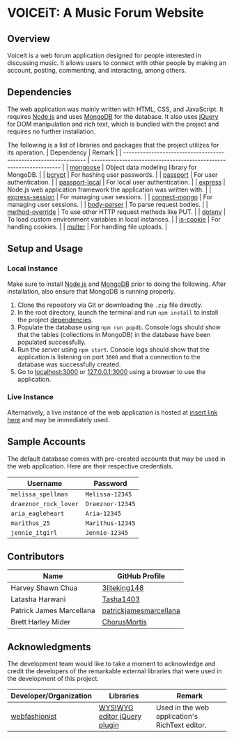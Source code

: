 # VOICEiT: A Music Forum Website

## Overview

VoiceIt is a web forum application designed for people interested in discussing music. It allows users to connect with other people by making an account, posting, commenting, and interacting, among others.

## Dependencies

The web application was mainly written with HTML, CSS, and JavaScript. It requires [Node.js](https://nodejs.org) and uses [MongoDB](https://www.mongodb.com/) for the database. It also uses [jQuery](https://jquery.com) for DOM manipulation and rich text, which is bundled with the project and requires no further installation.

The following is a list of libraries and packages that the project utilizes for its operation.
| Dependency                                                       | Remark                                                              |
| ---------------------------------------------------------------- | ------------------------------------------------------------------- |
| [mongoose](https://www.npmjs.com/package/mongoose)               | Object data modeling library for MongoDB.                           |
| [bcrypt](https://www.npmjs.com/package/bcrypt)                   | For hashing user passwords.                                         |
| [passport](https://www.npmjs.com/package/passport)               | For user authentication.                                            |
| [passport-local](https://www.npmjs.com/package/passport-local)   | For local user authentication.                                      |
| [express](https://www.npmjs.com/package/express)                 | Node.js web application framework the application was written with. |
| [express-session](https://www.npmjs.com/package/express-session) | For managing user sessions.                                         |
| [connect-mongo](https://www.npmjs.com/package/connect-mongo)     | For managing user sessions.                                         |
| [body-parser](https://www.npmjs.com/package/body-parser)         | To parse request bodies.                                            |
| [method-override](https://www.npmjs.com/package/method-override) | To use other HTTP request methods like PUT.                         |
| [dotenv](https://www.npmjs.com/package/dotenv)                   | To load custom environment variables in local instances.            |
| [js-cookie](https://www.npmjs.com/package/js-cookie)             | For handling cookies.                                               |
| [multer](https://www.npmjs.com/package/multer)                   | For handling file uploads.                                          |

## Setup and Usage

### Local Instance

Make sure to install [Node.js](https://nodejs.org) and [MongoDB](https://www.mongodb.com/) prior to doing the following. After installation, also ensure that MongoDB is running properly.

1. Clone the repository via Git or downloading the `.zip` file directly.
2. In the root directory, launch the terminal and run `npm install` to install the project [dependencies](#dependencies).
3. Populate the database using `npm run popdb`. Console logs should show that the tables (collections in MongoDB) in the database have been populated successfully.
4. Run the server using `npm start`. Console logs should show that the application is listening on port `3000` and that a connection to the database was successfully created.
5. Go to [localhost:3000](http://localhost:3000) or [127.0.0.1:3000](http://127.0.0.1:3000) using a browser to use the application.

### Live Instance

Alternatively, a live instance of the web application is hosted at [insert link here](about:blank) and may be immediately used.

## Sample Accounts

The default database comes with pre-created accounts that may be used in the web application. Here are their respective credentials.

| Username              | Password         |
| --------------------- | ---------------- |
| `melissa_spellman`    | `Melissa-12345`  |
| `draeznor_rock_lover` | `Draeznor-12345` |
| `aria_eagleheart`     | `Aria-12345`     |
| `marithus_25`         | `Marithus-12345` |
| `jennie_itgirl`       | `Jennie-12345`   |

## Contributors

| Name                     | GitHub Profile                                                      |
| ------------------------ | ------------------------------------------------------------------- |
| Harvey Shawn Chua        | [3liteking148](https://github.com/3liteking148)                     |
| Latasha Harwani          | [Tasha1403](https://github.com/Tasha1403)                           |
| Patrick James Marcellana | [patrickjamesmarcellana](https://github.com/patrickjamesmarcellana) |
| Brett Harley Mider       | [ChorusMortis](https://github.com/ChorusMortis)                     |

## Acknowledgments

The development team would like to take a moment to acknowledge and credit the developers of the remarkable external libraries that were used in the development of this project.

| Developer/Organization                            | Libraries                                                                  | Remark                                         |
| ------------------------------------------------- | -------------------------------------------------------------------------- | ---------------------------------------------- |
| [webfashionist](https://github.com/webfashionist) | [WYSIWYG editor jQuery plugin](https://github.com/webfashionist/RichText/) | Used in the web application's RichText editor. |
